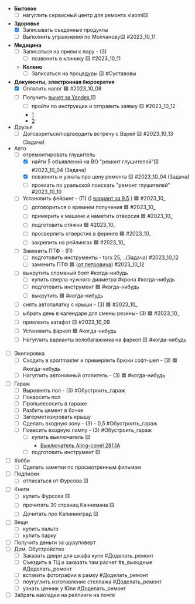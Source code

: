 

- **Бытовое**
	- [ ] нагуглить сервисный центр для ремонта xiaomi🟨 
- **Здоровье**
	- [x] Записывать съеденные продукты
	- [ ] Выполнить упражнения по Молчанову🟨  #2023_10_11
-  **Медицина** 
	- [ ] Записаться на прием к лору - (З) 
		- [ ] позвонить в клинику 🟨 #2023_10_11
	-  **Колено**
		- [ ] Записаться на процедуры 🟨 #Суставовы
- **Документы, электронная бюрократия**
	- [x] Оплатить налог 🟦 #2023_10_08
	- [ ] Получить [вычет за Yandex ](https://yandex.ru/support/praktikum/tax-deduction.html)🟨
		- [ ] пройти по инструкции и отправить заявку 🟨 #2023_10_12
		- [1](https://yandex.ru/legal/practicum_offer/)
		- [2](https://mail.google.com/mail/u/1/#search/%D1%87%D0%B5%D0%BA/WhctKKXHHczxdZWMSXQqSTjdnbMZzgCTZzxvKrkDDSnqnShZzLwCSLLbnDwFWcXGhGlmrFQ?projector=1&messagePartId=0.1) 
- Друзья 
	- [ ] Договориться/подтвердить встречу с Варей 🟨 #2023_10_13 (Задача)
- Авто
	- [ ] отремонтировать глушитель
		- [x] найти 5  объявлений на ВО "ремонт глушителей"🟨 #2023_10_04 (Задача)
		- [x] повзонить  и узнать про цену ремонта 🟨 #2023_10_04 (Задача)
		- [ ] проехать по уральской поискать "ремонт глушителей" #2023_10_10
	- [ ] Установить фейринг - (П) () [вариант за 9.5](https://www.rackworld.ru/catalog/aksessuary/feyring/feyring_yakima_windshields_40_100_sm/) ) 🟦 #2023_10_
		- [ ] договориться о времнеи получения 🟦 #2023_10_
		- [ ] примерить к машине и наметить отверсия 🟦 #2023_10_
		- [ ] подготовить стяжки 🟦 #2023_10_
		- [ ] просверлить отверстия в феринге 🟦 #2023_10_
		- [ ] закрепить на рейлингах 🟦 #2023_10_
	- [ ] Заменить ПТФ - (П)
		- [ ] подготовить инструменты - torx 25, ..(Задача) #2023_10_12
		- [ ] заменить ПТФ 🟦 ([от петровича](https://youtu.be/VgEtqgj1H_o?si=IlPLeXthQDyw14W3&t=463))  #2023_10_12
	- [ ] выкрутить сломаный болт #когда-нибудь
		- [ ] купить сверла нужного диаметра #крона #когда-нибудь
		- [ ] подготовить инструмент 🟦 #когда-нибудь
		- [ ] выкрутить 🟦 #когда-нибудь
	- [ ] снять автопалатку с крыши - (З) 🟦 #2023_10_
	- [ ] ыбрать день в календаре для смены резины- (З)  🟦 #2023_10_
	- [ ] приклеить катафот 🟨 #2023_10_09
	- [ ] Установить фаркоп  🟦 #когда-нибудь
	- [ ] Нагуглить варианты велобагажника на фаркоп 🟨 #когда-нибудь 
- [ ] Экипировка 
	- [ ] Сходить в sportmaster и примеряить брюки софт-шел - (З) 🟦 #когда-нибудь
	- [ ] Нагуглить автономный отопитель - (З) 🟦 #когда-нибудь
- [ ] Гараж
	- [ ] Выровнять пол - (З) #Обустроить_гараж 
	- [ ] Покарсить пол
	- [ ] Пропылесосить в гараже
	- [ ] Разбить цемент в бочке
	- [ ] Загерметизировать крышу 
	- [ ] Сделать входную зону - (З) - 0,5 #Обустроить_гараж 
	- [ ] Повесить входную лампу - (З)  #Обустроить_гараж 
		- [ ] купить выключатель 🟨
			- [Выключатель Aling-conel 281.1A](https://petrovich.ru/catalog/252110323/633877/)
		- [ ] подготовить инcтрумент 🟨
- [ ] Хобби
	- [ ] Сделать заметки по просмотренным фильмам
- [ ] Подписки
	- [ ] отписаться от Фурсова 🟨
- [ ] Книги 
	- [ ] купить Фурсова 🟨
	- [ ] прочитать 30 страниц Каннемана 🟨
	- [ ] Дочитать про Калининград  🟨
- [ ] Вещи
	- [ ] купить пальто
	- [ ] купить парку
- [ ] Получить деньги за шуруповерт
- [ ] Дом. Обустройство
	- [ ] Заказать двери для шкафа купе #Доделать_ремонт
	- [ ] Съездить в ТЦ и заказать там расчет #в_выходные #Доделать_ремонт
	- [ ] вставить фотографии в рамку #Доделать_ремонт
	- [ ] поугуглить изготовление стеллажа #Доделать_ремонт
	- [ ] узнать ценник у Юли #Доделать_ремонт
- [ ] Забрать накладки на рейлинги на почте